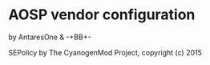 # AOSP vendor configuration

by AntaresOne & -+BB+-

SEPolicy by The CyanogenMod Project, copyright (c) 2015
